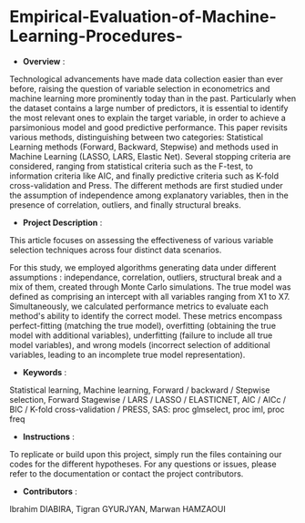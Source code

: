 # Empirical-Evaluation-of-Machine-Learning-Procedures-
- __Overview__  :

Technological advancements have made data collection easier than ever before, raising the question of variable selection in econometrics and machine learning more prominently today than in the
past. Particularly when the dataset contains a large number of predictors, it is essential to identify
the most relevant ones to explain the target variable, in order to achieve a parsimonious model
and good predictive performance. This paper revisits various methods, distinguishing between
two categories: Statistical Learning methods (Forward, Backward, Stepwise) and methods used in
Machine Learning (LASSO, LARS, Elastic Net). Several stopping criteria are considered, ranging
from statistical criteria such as the F-test, to information criteria like AIC, and finally predictive
criteria such as K-fold cross-validation and Press. The different methods are first studied under
the assumption of independence among explanatory variables, then in the presence of correlation,
outliers, and finally structural breaks. 

- __Project Description__ :

This article focuses on assessing the effectiveness of various variable selection techniques across four distinct data scenarios. 

For this study, we employed algorithms generating  data under different assumptions : independance, correlation, outliers, structural break and a mix of them, created through Monte Carlo simulations. The true model was defined as comprising an intercept with all variables ranging from X1 to X7. Simultaneously, we calculated performance metrics to evaluate each method's ability to identify the correct model. These metrics encompass perfect-fitting (matching the true model), overfitting (obtaining the true model with additional variables), underfitting (failure to include all true model variables), and wrong models (incorrect selection of additional variables, leading to an incomplete true model representation).

- __Keywords__ :

Statistical learning,
Machine learning,
Forward / backward / Stepwise selection,
Forward Stagewise / LARS / LASSO / ELASTICNET,
AIC / AICc / BIC / K-fold cross-validation / PRESS,
SAS: proc glmselect, proc iml, proc freq

- __Instructions__ :

To replicate or build upon this project, simply run the files containing our codes for the different hypotheses. For any questions or issues, please refer to the documentation or contact the project contributors.

- __Contributors__ :
  
Ibrahim DIABIRA,
Tigran GYURJYAN,
Marwan HAMZAOUI
